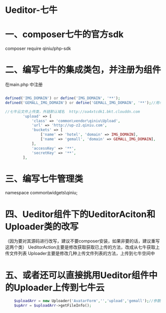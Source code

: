 # Ueditor-七牛
# 一、composer七牛的官方sdk
composer require qiniu/php-sdk
# 二、编写七牛的集成类包，并注册为组件
在main.php 中注册
```php

defined('IMG_DOMAIN') or define('IMG_DOMAIN', '**');
defined('GEMALL_IMG_DOMAIN') or define('GEMALL_IMG_DOMAIN', '**');//用与其他平台的共享图片

//七牛云文件上传类，外链默认域名  http://oa4xtcdk1.bkt.clouddn.com
        'upload' => [
            'class' => 'common\vendor\qiniu\Upload',
            'url' => 'http://up-z2.qiniu.com',
            'buckets' => [
                ['name' => 'hotel', 'domain' => IMG_DOMAIN],
                ['name' => 'gemall', 'domain' => GEMALL_IMG_DOMAIN],
            ],
            'accessKey' => '**',
            'secretKey' => '**',
        ],
```
# 三、编写七牛管理类
namespace common\widgets\qiniu;

# 四、Ueditor组件下的UeditorAciton和Uploader类的改写
（因为要对其源码进行改写，建议不要composer安装，如果非要的话，建议重写这两个类）
UeditorAction主要是修改获取获取已上传的方法，改成从七牛获取上传文件列表
Uploader主要是修改几种上传文件列表的方法，上传到七牛空间中

# 五、或者还可以直接挑用Ueditor组件中的Uploader上传到七牛云
```php 
    $uploadArr = new Uploader('AvatarForm','','upload','gemall');//参数可参考构造方法
    $upArr = $uploadArr->getFileInfo();
```
